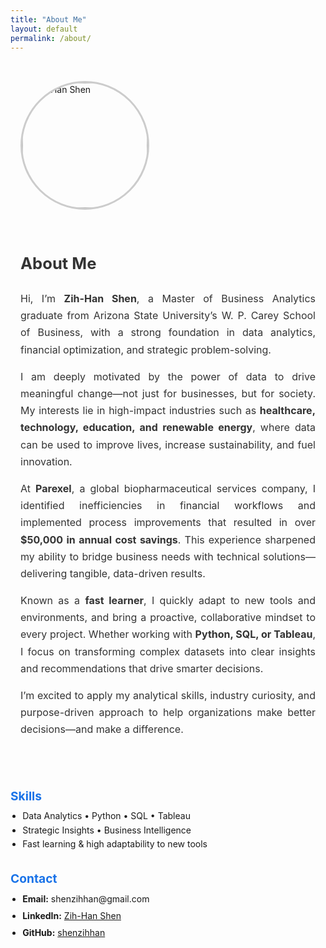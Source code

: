 ```yaml
---
title: "About Me"
layout: default
permalink: /about/
---
```


<style>
.about-wrapper {
  display: flex;
  flex-wrap: wrap;
  align-items: flex-start;
  gap: 2rem;
  max-width: 1000px;
  margin: auto;
  padding: 2rem 1rem;
}
.about-photo {
  width: 200px;
  height: 200px;
  border-radius: 50%;
  object-fit: cover;
  border: 3px solid #ccc;
}
.about-content {
  flex: 1;
  min-width: 260px;
  line-height: 1.7;
  font-size: 1rem;
  color: #333;
  text-align: justify;
  max-width: 700px;
}
.section {
  margin-top: 2rem;
  max-width: 700px;
}
.section h3 {
  margin-bottom: 0.6rem;
  color: #1a73e8;
  font-size: 1.2rem;
}
ul.skills, ul.contact-list {
  margin: 0;
  padding-left: 1.2rem;
  line-height: 1.6;
}
.contact-list li {
  margin-bottom: 0.3rem;
}
</style>

<div class="about-wrapper">
  <img class="about-photo" src="https://github.com/shenzihhan.png" alt="Zih-Han Shen">
  
  <div class="about-content">

<h2 style="font-size: 1.6rem; font-weight: bold; margin-top: 2rem;">About Me</h2>

Hi, I’m <strong>Zih-Han Shen</strong>, a Master of Business Analytics graduate from Arizona State University’s W. P. Carey School of Business, with a strong foundation in data analytics, financial optimization, and strategic problem-solving.

I am deeply motivated by the power of data to drive meaningful change—not just for businesses, but for society. My interests lie in high-impact industries such as <strong>healthcare, technology, education, and renewable energy</strong>, where data can be used to improve lives, increase sustainability, and fuel innovation.

At <strong>Parexel</strong>, a global biopharmaceutical services company, I identified inefficiencies in financial workflows and implemented process improvements that resulted in over <strong>$50,000 in annual cost savings</strong>. This experience sharpened my ability to bridge business needs with technical solutions—delivering tangible, data-driven results.

Known as a <strong>fast learner</strong>, I quickly adapt to new tools and environments, and bring a proactive, collaborative mindset to every project. Whether working with <strong>Python, SQL, or Tableau</strong>, I focus on transforming complex datasets into clear insights and recommendations that drive smarter decisions.

I’m excited to apply my analytical skills, industry curiosity, and purpose-driven approach to help organizations make better decisions—and make a difference.

  </div>
</div>

<div class="section">
  <h3>Skills</h3>
  <ul class="skills">
    <li>Data Analytics • Python • SQL • Tableau</li>
    <li>Strategic Insights • Business Intelligence</li>
    <li>Fast learning & high adaptability to new tools</li>
  </ul>
</div>

<div class="section">
  <h3>Contact</h3>
  <ul class="contact-list">
    <li><strong>Email:</strong> shenzihhan@gmail.com</li>
    <li><strong>LinkedIn:</strong> <a href="https://www.linkedin.com/in/zih-han-shen-552983286/" target="_blank">Zih-Han Shen</a></li>
    <li><strong>GitHub:</strong> <a href="https://github.com/shenzihhan" target="_blank">shenzihhan</a></li>
  </ul>
</div>
